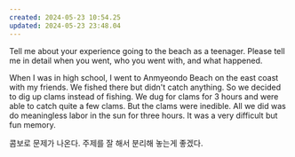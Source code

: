 ```yaml
---
created: 2024-05-23 10:54.25
updated: 2024-05-23 23:48.04
---
```

Tell me about your experience going to the beach as a teenager.
Please tell me in detail when you went, who you went with, and what happened.

When I was in high school, I went to Anmyeondo Beach on the east coast with my friends. We fished there but didn't catch anything. So we decided to dig up clams instead of fishing. We dug for clams for 3 hours and were able to catch quite a few clams. But the clams were inedible. All we did was do meaningless labor in the sun for three hours. It was a very difficult but fun memory.

콤보로 문제가 나온다.
주제를 잘 해서 분리해 놓는게 좋겠다.